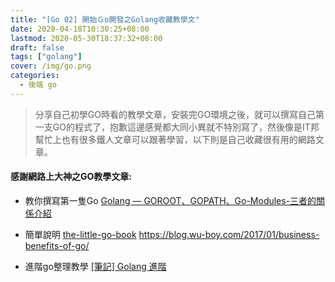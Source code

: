 ```yaml
---
title: "[Go 02] 開始Ｇo開發之Golang收藏教學文"
date: 2020-04-18T10:30:25+08:00
lastmod: 2020-05-30T18:37:32+08:00
draft: false
tags: ["golang"]
cover: /img/go.png
categories:
  - 後端 go
---
```



> 分享自己初學GO時看的教學文章，安裝完GO環境之後，就可以撰寫自己第一支GO的程式了，抱歉這邊感覺都大同小異就不特別寫了，然後像是IT邦幫忙上也有很多鐵人文章可以跟著學習，以下則是自己收藏很有用的網路文章。

<!--more-->


#### 感謝網路上大神之GO教學文章:
- 教你撰寫第一隻Go
[Golang — GOROOT、GOPATH、Go-Modules-三者的關係介紹](https://medium.com/%E4%BC%81%E9%B5%9D%E4%B9%9F%E6%87%82%E7%A8%8B%E5%BC%8F%E8%A8%AD%E8%A8%88/golang-goroot-gopath-go-modules-%E4%B8%89%E8%80%85%E7%9A%84%E9%97%9C%E4%BF%82%E4%BB%8B%E7%B4%B9-d17481d7a655)

- 簡單說明
 [the-little-go-book](https://kevingo.github.io/the-little-go-book/ "the-little-go-book")
https://blog.wu-boy.com/2017/01/business-benefits-of-go/
- 進階go整理教學
[[筆記] Golang 進階](https://kennyliblog.nctu.me/2019/08/20/Golang-advanced/#%E7%AD%86%E8%A8%98-Golang-%E9%80%B2%E9%9A%8E "[筆記] Golang 進階")